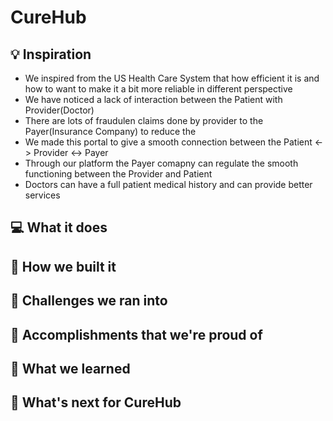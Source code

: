 # CureHub

## 💡 Inspiration

- We inspired from the US Health Care System that how efficient it is and how to want to make it a bit more reliable in different perspective
- We have noticed a lack of interaction between the Patient with Provider(Doctor)
- There are lots of fraudulen claims done by provider to the Payer(Insurance Company) to reduce the
- We made this portal to give a smooth connection between the Patient <-> Provider <-> Payer
- Through our platform the Payer comapny can regulate the smooth functioning between the Provider and Patient
- Doctors can have a full patient medical history and can provide better services


## 💻 What it does

## 🔨 How we built it

## 🧠 Challenges we ran into

## 🏅 Accomplishments that we're proud of

## 📖 What we learned

## 🚀 What's next for CureHub
